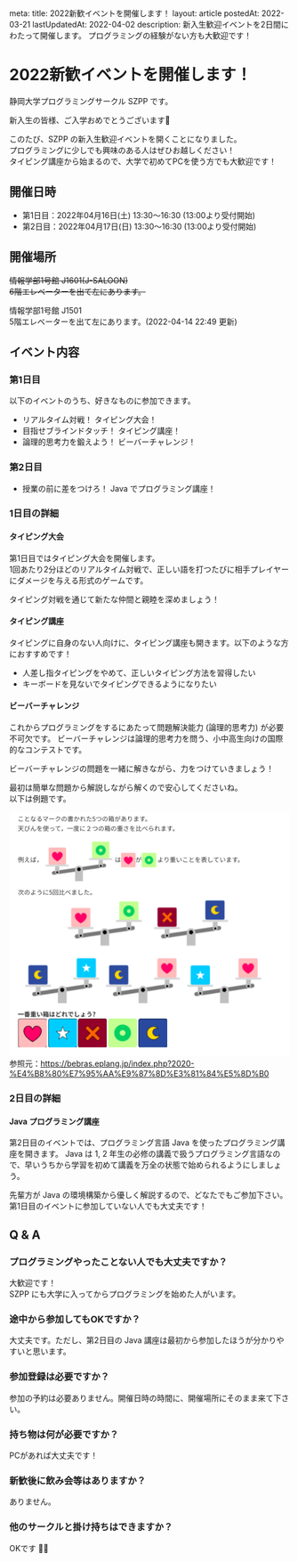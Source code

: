 <route lang="yaml">
meta:
    title: 2022新歓イベントを開催します！
    layout: article
    postedAt: 2022-03-21
    lastUpdatedAt: 2022-04-02
    description:
        新入生歓迎イベントを2日間にわたって開催します。
        プログラミングの経験がない方も大歓迎です！
</route>

# 2022新歓イベントを開催します！

静岡大学プログラミングサークル SZPP です。

新入生の皆様、ご入学おめでとうございます🌸

このたび、SZPP の新入生歓迎イベントを開くことになりました。 \
プログラミングに少しでも興味のある人はぜひお越しください！ \
タイピング講座から始まるので、大学で初めてPCを使う方でも大歓迎です！

## 開催日時

- 第1日目：2022年04月16日(土) 13:30〜16:30 (13:00より受付開始)
- 第2日目：2022年04月17日(日) 13:30〜16:30 (13:00より受付開始)

## 開催場所
<s>情報学部1号館 J1601(J-SALOON)</s> \
<s>6階エレベーターを出て左にあります。</s>

情報学部1号館 J1501 \
5階エレベーターを出て左にあります。(2022-04-14 22:49 更新)

## イベント内容

### 第1日目
以下のイベントのうち、好きなものに参加できます。

- リアルタイム対戦！ タイピング大会！
- 目指せブラインドタッチ！ タイピング講座！
- 論理的思考力を鍛えよう！ ビーバーチャレンジ！

### 第2日目
- 授業の前に差をつけろ！ Java でプログラミング講座！

### 1日目の詳細

#### タイピング大会
第1日目ではタイピング大会を開催します。 \
1回あたり2分ほどのリアルタイム対戦で、正しい語を打つたびに相手プレイヤーにダメージを与える形式のゲームです。

タイピング対戦を通じて新たな仲間と親睦を深めましょう！

#### タイピング講座
タイピングに自身のない人向けに、タイピング講座も開きます。以下のような方におすすめです！

- 人差し指タイピングをやめて、正しいタイピング方法を習得したい
- キーボードを見ないでタイピングできるようになりたい

#### ビーバーチャレンジ
これからプログラミングをするにあたって問題解決能力 (論理的思考力) が必要不可欠です。
ビーバーチャレンジは論理的思考力を問う、小中高生向けの国際的なコンテストです。

ビーバーチャレンジの問題を一緒に解きながら、力をつけていきましょう！

最初は簡単な問題から解説しながら解くので安心してくださいね。\
以下は例題です。

![ビーバーチャレンジ問題例](./Bebras_Challenge.png)
参照元：https://bebras.eplang.jp/index.php?2020-%E4%B8%80%E7%95%AA%E9%87%8D%E3%81%84%E5%8D%B0


### 2日目の詳細

#### Java プログラミング講座
第2日目のイベントでは、プログラミング言語 Java を使ったプログラミング講座を開きます。
Java は 1, 2 年生の必修の講義で扱うプログラミング言語なので、早いうちから学習を初めて講義を万全の状態で始められるようにしましょう。

先輩方が Java の環境構築から優しく解説するので、どなたでもご参加下さい。
第1日目のイベントに参加していない人でも大丈夫です！

## Q & A

### プログラミングやったことない人でも大丈夫ですか？
大歓迎です！ \
SZPP にも大学に入ってからプログラミングを始めた人がいます。

### 途中から参加してもOKですか？
大丈夫です。ただし、第2日目の Java 講座は最初から参加したほうが分かりやすいと思います。

### 参加登録は必要ですか？
参加の予約は必要ありません。開催日時の時間に、開催場所にそのまま来て下さい。

### 持ち物は何が必要ですか？
PCがあれば大丈夫です！

### 新歓後に飲み会等はありますか？
ありません。

### 他のサークルと掛け持ちはできますか？
OKです 🙆‍♂️
